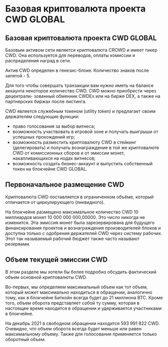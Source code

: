 # Базовая криптовалюта проекта CWD GLOBAL

## Базовая криптовалюта проекта CWD GLOBAL

Базовым активом сети является криптовалюта CROWD и имеет тикер CWD. Она используется для переводов, оплаты комиссии и распределения наград в сети.

Актив CWD определен в генезис-блоке. Количество знаков после запятой - 5.

Для того чтобы совершать транзакции вам нужно иметь на балансе аккаунта некоторое количество CWD. CWD можно приобрести через децентрали- зованный обменник CWDEx или на бирже DEX, а также на партнерских биржах после листинга.

CWD является служебным токеном (utility token) и предлагает своим держателям следующие функции:

* право голосования за выбор витнеса;
* возможность участвовать в игровой зоне и получать выигрыши от успешных прохождений игр;
* возможность разместить криптовалюту CWD в стейкинг (делегировать) и получать вознаграждение в той же криптовалюте CWD от комиссионных сборов и от эмиссии монет, накапливающихся на нодах витнесов;
* возможность создать бизнес-аккаунт и выпустить собственный токен на блокчейне CWD GLOBAL.

## Первоначальное размещение CWD

Криптовалюта CWD поставляется в ограниченном объёме, который отличается от циркулирующего (ликвидного).

На блокчейне размещено максимальное количество CWD 10 миллиардов монет 10 000 000 000,00000. Это число никогда не изменится. Эта эмиссия монет была зарезервирована для будущего финансирования проектов и вознаграждения производителей блоков и доступна только с одобрения держателей CWD через систему рабочих. Этот так называемый рабочий бюджет также часто называют резервами.

## Объем текущей эмиссии CWD

В этом разделе мы хотели бы более подробно обсудить фактический объем основной криптовалюты CWD.

Во-первых, мы определяем максимальный объем как тот объем, который может максимально находиться в обращении, аналогично тому, как в блокчейне Биткойн всегда будет до 21 миллиона BTC. Кроме того, объем оборота представляет собой ту сумму, которая в настоящее время находится в обращении и удерживается участниками в блокчейне.

На декабрь 2021 в свободном обращении находится 593 991 822 CWD. Очевидно, что объем оборота всегда будет меньше или равен максимальному объему. Также для голосования применяется только оборотный объем.
